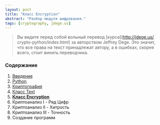 ```yaml
---
layout: post
title: "Класс Encryption"
abstract: "Разбор модуля шифрования."
tags: [cryptography, jdege.us]
---
```

> Вы видите перед собой вольный перевод [курса](http://jdege.us/
> crypto-python/index.html) за авторством Jeffrey Dege.
> Это значит, что все права на текст принадлежат автору, а в ошибках,
> скорее всего, стоит винить переводчика.

### Содержание

1. <a href='/posts/jdege'>Введение</a>
2. <a href='/posts/jdege-python'>Python</a>
3. <a href='/posts/jdege-cryptography'>Криптография</a>
4. <a href='/posts/jdege-text'>Класс Text</a>
5. <a href='/posts/jdege-encryption'><b>Класс Encryption</b></a>
6. Криптоанализ I - Ряд Цифр
7. Криптоанализ II - Хитрость
8. Криптоанализ III - Точность
9. Создание программ


